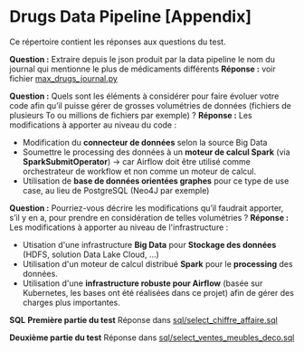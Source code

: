 # Drugs Data Pipeline [Appendix]

Ce répertoire contient les réponses aux questions du test.

**Question :**
Extraire depuis le json produit par la data pipeline le nom du journal qui mentionne le plus de médicaments différents
**Réponse :**
voir fichier [max_drugs_journal.py](max_drugs_journal.py)

**Question :** 
Quels sont les éléments à considérer pour faire évoluer votre code afin qu’il puisse gérer de grosses volumétries de données (fichiers de plusieurs To ou millions de fichiers par exemple) ?
**Réponse :**
Les modifications à apporter au niveau du code :

- Modification du **connecteur de données** selon la source Big Data
- Soumettre le processing des données à un **moteur de calcul Spark** (via **SparkSubmitOperator**) -> car Airflow doit être utilisé comme orchestrateur de workflow et non comme un moteur de calcul.
- Utilisation de **base de données orientées graphes** pour ce type de use case, au lieu de PostgreSQL (Neo4J par exemple)

**Question :** Pourriez-vous décrire les modifications qu’il faudrait apporter, s’il y en a, pour prendre en considération de telles volumétries ?
**Réponse :**
Les modifications à apporter au niveau de l'infrastructure :

- Utisation d'une infrastructure **Big Data** pour **Stockage des données** (HDFS, solution Data Lake Cloud, ...)
- Utilisation d'un moteur de calcul distribué **Spark** pour le **processing** des données.
- Utilisation d'une **infrastructure robuste pour Airflow** (basée sur Kubernetes, les bases ont été réalisées dans ce projet) afin de gérer des charges plus importantes.

**SQL**
**Première partie du test**
Réponse dans [sql/select_chiffre_affaire.sql](sql/select_chiffre_affaire.sql)

**Deuxième partie du test**
Réponse dans [sql/select_ventes_meubles_deco.sql](sql/select_ventes_meubles_deco.sql)